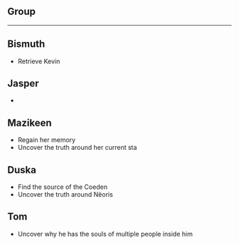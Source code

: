 ## Group


---
## Bismuth
- Retrieve Kevin

## Jasper
- 

## Mazikeen
- Regain her memory
- Uncover the truth around her current sta

## Duska
- Find the source of the Coeden
- Uncover the truth around Nëoris

## Tom
- Uncover why he has the souls of multiple people inside him
